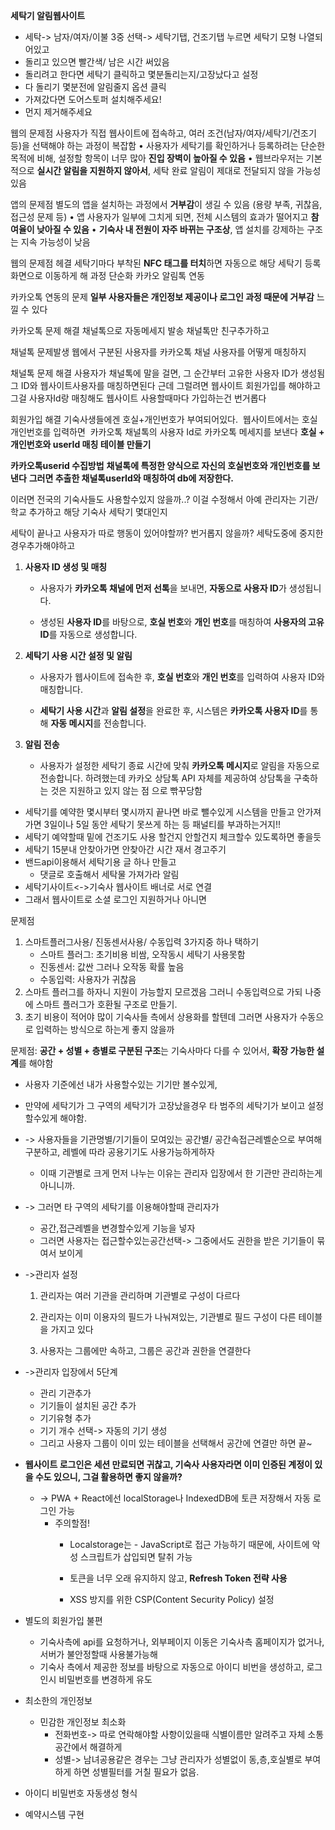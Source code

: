 **세탁기 알림웹사이트**
- 세탁-> 남자/여자/이불 3중 선택-> 세탁기탭, 건조기탭 누르면 세탁기 모형 나열되어있고
- 돌리고 있으면 빨간색/ 남은 시간 써있음
- 돌리려고 한다면 세탁기 클릭하고 몇분돌리는지/고장났다고 설정
- 다 돌리기 몇분전에 알림줄지 옵션 클릭
- 가져갔다면 도어스토퍼 설치해주세요!
- 먼지 제거해주세요

  

웹의 문제점
사용자가 직접 웹사이트에 접속하고,
여러 조건(남자/여자/세탁기/건조기 등)을 선택해야 하는 과정이 복잡함
• 사용자가 세탁기를 확인하거나 등록하려는 단순한 목적에 비해,
설정할 항목이 너무 많아 **진입 장벽이 높아질 수 있음**
• 웹브라우저는 기본적으로 **실시간 알림을 지원하지 않아서**,
세탁 완료 알림이 제대로 전달되지 않을 가능성 있음

  

앱의 문제점
별도의 앱을 설치하는 과정에서 **거부감**이 생길 수 있음
(용량 부족, 귀찮음, 접근성 문제 등)
• 앱 사용자가 일부에 그치게 되면,
전체 시스템의 효과가 떨어지고 **참여율이 낮아질 수 있음**
• **기숙사 내 전원이 자주 바뀌는 구조상**,
앱 설치를 강제하는 구조는 지속 가능성이 낮음

웹의 문제점 헤결
세탁기마다 부착된 **NFC 태그를 터치**하면 자동으로 해당 세탁기 등록 화면으로 이동하게 해 과정 단순화
카카오 알림톡 연동

카카오톡 연동의 문제
**일부 사용자들은 개인정보 제공이나 로그인 과정 때문에 거부감** 느낄 수 있다

카카오톡 문제 해결
채널톡으로 자동메세지 발송
채널톡만 친구추가하고

채널톡 문제발생
웹에서 구분된 사용자를 카카오톡 채널 사용자를 어떻게 매칭하지

채널톡 문제 해결
사용자가 채널톡에 말을 걸면, 그 순간부터 고유한 사용자 ID가 생성됨
그 ID와 웹사이트사용자를 매칭하면된다 근데 그럴려면 웹사이트 회원가입를 해야하고 그걸 사용자Id랑 매칭해도
웹사이트 사용할때마다 가입하는건 번거롭다

  

회원가입 해결
기숙사생들에겐 호실+개인번호가 부여되어있다. 
웹사이트에서는 호실 개인번호를 입력하면  카카오톡 채널톡의 사용자 Id로 카카오톡 메세지를 보낸다
**호실 + 개인번호와 userId 매칭 테이블 만들기**

  

**카카오톡userid 수집방법**
**채널톡에 특정한 양식으로 자신의 호실번호와 개인번호를 보낸다**
**그러면 추출한 채널톡userId와 매칭하여 db에 저장한다.**

  

이러면 전국의 기숙사들도 사용할수있지 않을까..?
이걸 수정해서 아예 관리자는 기관/학교 추가하고 해당 기숙사 세탁기 몇대인지

세탁이 끝나고 사용자가 따로 행동이 있어야할까?
번거롭지 않을까?
세탁도중에 중지한경우추가해야하고

1. **사용자 ID 생성 및 매칭**
    
    - 사용자가 **카카오톡 채널에 먼저 선톡**을 보내면, **자동으로 사용자 ID**가 생성됩니다.
        
    - 생성된 **사용자 ID**를 바탕으로, **호실 번호**와 **개인 번호**를 매칭하여 **사용자의 고유 ID**를 자동으로 생성합니다.
        
    
2. **세탁기 사용 시간 설정 및 알림**
    
    - 사용자가 웹사이트에 접속한 후, **호실 번호**와 **개인 번호**를 입력하여 사용자 ID와 매칭합니다.
        
    - **세탁기 사용 시간**과 **알림 설정**을 완료한 후, 시스템은 **카카오톡 사용자 ID**를 통해 **자동 메시지**를 전송합니다.
        
    
3. **알림 전송**
    
    - 사용자가 설정한 세탁기 종료 시간에 맞춰 **카카오톡 메시지**로 알림을 자동으로 전송합니다.
하려했는데 카카오 상담톡 API 자체를 제공하여 상담톡을 구축하는 것은 지원하고 있지 않는 점 으로 빢꾸당함


- 세탁기를 예약한 몇시부터 몇시까지 끝나면 바로 뺄수있게 시스템을 만들고 안가져가면 3일이나 5일 동안 세탁기 못쓰게 하는 등 패널티를 부과하는거지!!
- 세탁기 예약할때 밑에 건조기도 사용 할건지 안할건지 체크할수 있도록하면 좋을듯
- 세탁기 15분내 안찾아가면 안찾아간 시간 재서 경고주기
- 밴드api이용해서 세탁기용 글 하나 만들고
	- 댓글로 호출해서 세탁물 가져가라 알림
- 세탁기사이트<->기숙사 웹사이트 배너로 서로 연결
- 그래서 웹사이트로 소셜 로그인 지원하거나 아니면 


문제점
1. 스마트플러그사용/ 진동센서사용/ 수동입력 3가지중 하나 택하기
	- 스마트 플러그: 초기비용 비쌈, 오작동시 세탁기 사용못함
	- 진동센서: 값싼 그러나 오작동 확률 높음
	- 수동입력: 사용자가 귀찮음
2. 스마트 플러그를 하자니 지원이 가능할지 모르겠음 그러니 수동입력으로 가되 나중에 스마트 플러그가 호환될 구조로 만들기.
3. 초기 비용이 적어야 많이 기숙사들 측에서 상용화를 할텐데 그러면 사용자가 수동으로 입력하는 방식으로 하는게 좋지 않을까

문제점: **공간 + 성별 + 층별로 구분된 구조**는 기숙사마다 다를 수 있어서, **확장 가능한 설계**를 해야함
- 사용자 기준에선 내가 사용할수있는 기기만 볼수있게,
- 만약에 세탁기가 그 구역의 세탁기가 고장났을경우 타 범주의 세탁기가 보이고 설정할수있게 해야함.
- -> 사용자들을 기관명별/기기들이 모여있는 공간별/ 공간속접근레벨순으로 부여해 구분하고, 레벨에 따라 공용기기도 사용가능하게하자
	- 이때 기관별로 크게 먼저 나누는 이유는 관리자 입장에서 한 기관만 관리하는게 아니니까.
- -> 그러면 타 구역의 세탁기를 이용해야할때 관리자가
	- 공간,접근레벨을 변경할수있게 기능을 넣자
	- 그러면 사용자는 접근할수있는공간선택-> 그중에서도 권한을 받은 기기들이 묶여서 보이게
- ->관리자 설정
	1. 관리자는 여러 기관을 관리하며 기관별로 구성이 다르다
	
	2. 관리자는 이미 이용자의 필드가 나눠져있는, 기관별로 필드 구성이 다른 테이블을 가지고 있다
	3. 사용자는 그룹에만 속하고, 그룹은 공간과 권한을 연결한다
- ->관리자 입장에서 5단계
	- 관리 기관추가
	- 기기들이 설치된 공간 추가
	- 기기유형 추가
	- 기기 개수 선택-> 자동의 기기 생성
	- 그리고 사용자 그룹이 이미 있는 테이블을 선택해서 공간에 연결만 하면 끝~

- **웹사이트 로그인은 세션 만료되면 귀찮고, 기숙사 사용자라면 이미 인증된 계정이 있을 수도 있으니, 그걸 활용하면 좋지 않을까?**
	- -> PWA + React에선 localStorage나 IndexedDB에 토큰 저장해서 자동 로그인 가능
		- 주의할점!
			- Localstorage는 - JavaScript로 접근 가능하기 때문에, 사이트에 악성 스크립트가 삽입되면 탈취 가능
			- 토큰을 너무 오래 유지하지 않고, **Refresh Token 전략 사용**
			    
			- XSS 방지를 위한 CSP(Content Security Policy) 설정
-  별도의 회원가입 불편
	- 기숙사측에 api를 요청하거나, 외부페이지 이동은 기숙사측 홈페이지가 없거나, 서버가 불안정할때 사용불가능해
	- 기숙사 측에서 제공한 정보를 바탕으로 자동으로 아이디 비번을 생성하고, 로그인시 비밀번호를 변경하게 유도
- 최소한의 개인정보
	- 민감한 개인정보 최소화
		- 전화번호-> 따로 연락해야할 사항이있을때 식별이름만 알려주고 자체 소통공간에서 해결하게
		- 성별-> 남녀공용같은 경우는 그냥 관리자가 성별없이 동,층,호실별로 부여하게 하면 성별필터를 거칠 필요가 없음.

- 아이디 비밀번호 자동생성 형식
- 예약시스템 구현